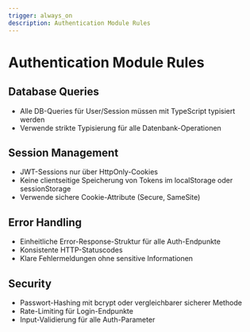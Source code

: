 ```yaml
---
trigger: always_on
description: Authentication Module Rules
---
```


# Authentication Module Rules

## Database Queries
- Alle DB-Queries für User/Session müssen mit TypeScript typisiert werden
- Verwende strikte Typisierung für alle Datenbank-Operationen

## Session Management
- JWT-Sessions nur über HttpOnly-Cookies
- Keine clientseitige Speicherung von Tokens im localStorage oder sessionStorage
- Verwende sichere Cookie-Attribute (Secure, SameSite)

## Error Handling
- Einheitliche Error-Response-Struktur für alle Auth-Endpunkte
- Konsistente HTTP-Statuscodes
- Klare Fehlermeldungen ohne sensitive Informationen

## Security
- Passwort-Hashing mit bcrypt oder vergleichbarer sicherer Methode
- Rate-Limiting für Login-Endpunkte
- Input-Validierung für alle Auth-Parameter